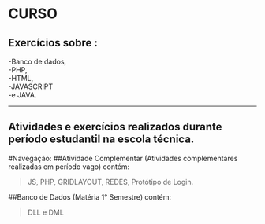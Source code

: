 # CURSO


## Exercícios sobre : 
-Banco de dados,<br>
-PHP,<br>
-HTML,<br>
-JAVASCRIPT<br>
-e JAVA.<br>


-----------------------------------------------------------------------------------------------------------------------------------------------------------------------------------
## Atividades e exercícios realizados durante período estudantil na escola técnica.

#Navegação:
##Atividade Complementar (Atividades complementares realizadas em período vago)
contém: 
> JS,
> PHP,
> GRIDLAYOUT,
> REDES,
> Protótipo de Login.


##Banco de Dados (Matéria 1° Semestre)
contém:
>DLL e DML
